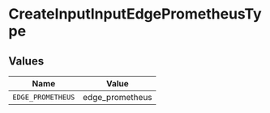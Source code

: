# CreateInputInputEdgePrometheusType


## Values

| Name              | Value             |
| ----------------- | ----------------- |
| `EDGE_PROMETHEUS` | edge_prometheus   |